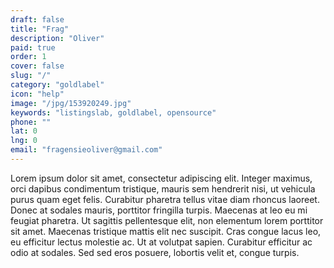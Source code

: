 ```yaml
---
draft: false
title: "Frag"
description: "Oliver"
paid: true
order: 1
cover: false
slug: "/"
category: "goldlabel"
icon: "help"
image: "/jpg/153920249.jpg"
keywords: "listingslab, goldlabel, opensource"
phone: ""
lat: 0
lng: 0
email: "fragensieoliver@gmail.com"
---
```

Lorem ipsum dolor sit amet, consectetur adipiscing elit. Integer maximus, orci dapibus condimentum tristique, mauris sem hendrerit nisi, ut vehicula purus quam eget felis. Curabitur pharetra tellus vitae diam rhoncus laoreet. Donec at sodales mauris, porttitor fringilla turpis. Maecenas at leo eu mi feugiat pharetra. Ut sagittis pellentesque elit, non elementum lorem porttitor sit amet. Maecenas tristique mattis elit nec suscipit. Cras congue lacus leo, eu efficitur lectus molestie ac. Ut at volutpat sapien. Curabitur efficitur ac odio at sodales. Sed sed eros posuere, lobortis velit et, congue turpis.
